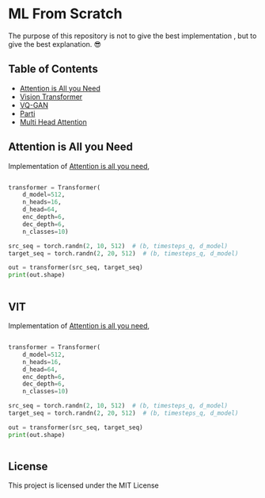 # ML From Scratch

The purpose of this repository is not to give the best implementation , but to give the best explanation. :sunglasses:




## Table of Contents
  * [Attention is All you Need](#attention-is-all-you-need)
  * [Vision Transformer](#vitd)
  * [VQ-GAN](#vqgan)
  * [Parti](#parti)
  * [Multi Head Attention](#multi-head-attention)


## Attention is All you Need

Implementation of <a href="https://arxiv.org/abs/1706.03762">Attention is all you need</a>,

```python

transformer = Transformer(
    d_model=512,
    n_heads=16,
    d_head=64,
    enc_depth=6,
    dec_depth=6,
    n_classes=10)

src_seq = torch.randn(2, 10, 512)  # (b, timesteps_q, d_model)
target_seq = torch.randn(2, 20, 512)  # (b, timesteps_q, d_model)

out = transformer(src_seq, target_seq)
print(out.shape)



```

## VIT

Implementation of <a href="https://arxiv.org/abs/1706.03762">Attention is all you need</a>,

```python

transformer = Transformer(
    d_model=512,
    n_heads=16,
    d_head=64,
    enc_depth=6,
    dec_depth=6,
    n_classes=10)

src_seq = torch.randn(2, 10, 512)  # (b, timesteps_q, d_model)
target_seq = torch.randn(2, 20, 512)  # (b, timesteps_q, d_model)

out = transformer(src_seq, target_seq)
print(out.shape)



```




## License
This project is licensed under the MIT License